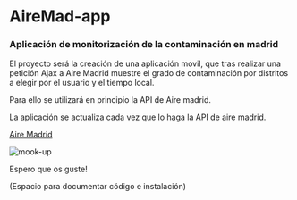 # AireMad-app
### Aplicación de monitorización de la contaminación en madrid


El proyecto será la creación de una aplicación movil, que tras realizar una petición Ajax a Aire Madrid muestre el grado de contaminación por distritos a elegir por el usuario y el tiempo local.

Para ello se utilizará en principio la API de Aire madrid.

La aplicación se actualiza cada vez que lo haga la API de aire madrid.

[Aire Madrid](http://airemadrid.herokuapp.com/)

![mook-up](./images/mook-up.jpg)

Espero que os guste!


(Espacio para documentar código e instalación)
